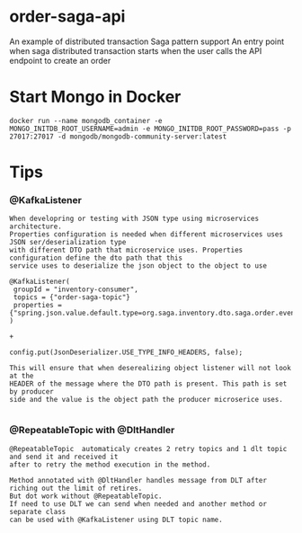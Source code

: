 # order-saga-api
An example of distributed transaction Saga pattern support
An entry point when saga distributed transaction starts
when the user calls the API endpoint to create an order


# Start Mongo in Docker
```
docker run --name mongodb_container -e MONGO_INITDB_ROOT_USERNAME=admin -e MONGO_INITDB_ROOT_PASSWORD=pass -p 27017:27017 -d mongodb/mongodb-community-server:latest
```

# Tips
### @KafkaListener

```
When developring or testing with JSON type using microservices architecture.
Properties configuration is needed when different microservices uses JSON ser/deserialization type
with different DTO path that microservice uses. Properties configuration define the dto path that this
service uses to deserialize the json object to the object to use

@KafkaListener(
 groupId = "inventory-consumer",
 topics = {"order-saga-topic"}
 properties = {"spring.json.value.default.type=org.saga.inventory.dto.saga.order.event.OrderCreateEvent"}
)

+

config.put(JsonDeserializer.USE_TYPE_INFO_HEADERS, false);

This will ensure that when deserealizing object listener will not look at the
HEADER of the message where the DTO path is present. This path is set by producer
side and the value is the object path the producer microserice uses.


```

### @RepeatableTopic with @DltHandler
```
@RepeatableTopic  automaticaly creates 2 retry topics and 1 dlt topic and send it and received it
after to retry the method execution in the method. 

Method annotated with @DltHandler handles message from DLT after riching out the limit of retires.
But dot work without @RepeatableTopic.
If need to use DLT we can send when needed and another method or separate class 
can be used with @KafkaListener using DLT topic name.
```